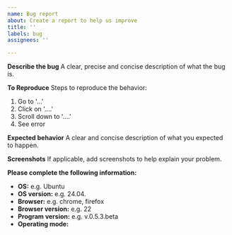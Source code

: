 ```yaml
---
name: Bug report
about: Create a report to help us improve
title: ''
labels: bug
assignees: ''

---
```


**Describe the bug**
A clear, precise and concise description of what the bug is.

**To Reproduce**
Steps to reproduce the behavior:
1. Go to '...'
2. Click on '....'
3. Scroll down to '....'
4. See error

**Expected behavior**
A clear and concise description of what you expected to happen.

**Screenshots**
If applicable, add screenshots to help explain your problem.

**Please complete the following information:**
 - **OS:** e.g. Ubuntu
 - **OS version:** e.g. 24.04.
 - **Browser:** e.g. chrome, firefox
 - **Browser version:** e.g. 22
 - **Program version:** e.g. v.0.5.3.beta
 - **Operating mode:**
